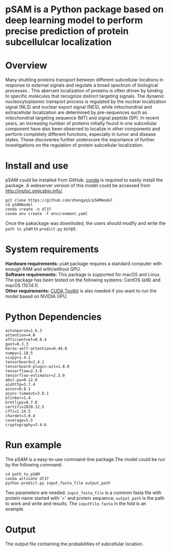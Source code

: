 # pSAM is a Python package based on deep learning model to perform precise prediction of protein subcellulcar localization
# Overview
Many shuttling proteins transport between different subcellular locations in response to external signals and regulate a broad spectrum of biological processes . This aberrant localization of proteins is often driven by binding to specific molecules that recognize distinct targeting signals. The dynamic nucleocytoplasmic transport process is regulated by the nuclear localization signal (NLS) and nuclear export signal (NES), while mitochondrial and extracellular localization are determined by pre-sequences such as mitochondrial targeting sequence (MT) and signal peptide (SP). In recent years, an increasing number of proteins initially found in one subcellular component have also been observed to localize in other components and perform completely different functions, especially in tumor and disease states. These discoveries further underscore the importance of further investigations on the regulation of protein subcellular localization. 
# Install and use
pSAM could be installed from GitHub. [conda](https://anaconda.org/anaconda/conda) is required to easily install the package. A webserver version of this model could be accessed from http://inuloc.omicsbio.info/.
```
git clone https://github.com/zhengyq1/pSAMmodel
cd pSAMmodel
conda create -n dl37
conda env create -f environment.yaml
```
Once the pakackage was downloded, the users should modify and write the `path to pSAM` to `predict.py` script.
# System requirements
**Hardware requirements:** `pSAM` package requires a standard computer with enough RAM and with/without GPU.<br>
**Software requirements:** This package is supported for macOS and Linux. The package has been tested on the following systems: CentOS (el8) and macOS (10.14.1).<br>
**Other requirements:** [CUDA Toolkit](https://developer.nvidia.com/cuda-toolkit) is also needed if you want to run the model based on NVIDIA GPU.
# Python Dependencies
```
astunparse=1.6.3
attention=4.0
efficientnet=0.0.4
gast=0.3.3
keras-self-attention=0.49.0
numpy=1.18.5
scipy=1.4.1
tensorboard=2.4.1
tensorboard-plugin-wit=1.8.0
tensorflow=2.3.0
tensorflow-estimator=2.3.0
absl-py=0.12.0
aiohttp=3.7.4
astor=0.8.1
async-timeout=3.0.1
blinker=1.4
brotlipy=0.7.0
certifi=2020.12.5
cffi=1.14.5
chardet=3.0.4
coverage=5.5
cryptography=3.4.6
```
# Run example
The pSAM is a easy-to-use command-line package.The model could be run by the following command:
```
cd path_to_pSAM
conda activate dl37
python predict.py input_fasta_file output_path
```
Two parameters are needed: `input_fasta_file` is a common fasta file with protein name started with '>' and protein sequence; `output_path` is the path to work and write and results. The `inputFile.fasta` in the fold is an example.

# Output
The output file containing the probabilities of subcellular location.
